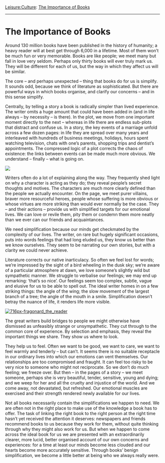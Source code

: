 [Leisure:](https://www.theschooloflife.com/thebookoflife/category/leisure/)[Culture](https://www.theschooloflife.com/thebookoflife/category/leisure/culture/): [The Importance of Books](https://www.theschooloflife.com/thebookoflife/the-importance-of-books/)

* * *

# The Importance of Books

Around 130 million books have been published in the history of humanity; a heavy reader will at best get through 6,000 in a lifetime. Most of them won’t be much fun or very memorable. Books are like people; we meet many but fall in love very seldom. Perhaps only thirty books will ever truly mark us. They will be different for each of us, but the way in which they affect us will be similar.

The core – and perhaps unexpected – thing that books do for us is simplify. It sounds odd, because we think of literature as sophisticated. But there are powerful ways in which books organise, and clarify our concerns – and in this sense simplify.

Centrally, by telling a story a book is radically simpler than lived experience. The writer omits a huge amount that could have been added in (and in life always – by necessity – is there). In the plot, we move from one important moment directly to the next – whereas in life there are endless sub-plots that distract and confuse us. In a story, the key events of a marriage unfold across a few dozen pages: in life they are spread over many years and interleaved with hundreds of business meetings, holidays, hours spent watching television, chats with one’s parents, shopping trips and dentist’s appointments. The compressed logic of a plot corrects the chaos of existence: the links between events can be made much more obvious. We understand – finally – what is going on.

![](https://www.theschooloflife.com/thebookoflife/wp-content/uploads/2014/12/Octavian_Smigelschi_-_Tanar_citind.jpg)

Writers often do a lot of explaining along the way. They frequently shed light on why a character is acting as they do; they reveal people’s secret thoughts and motives. The characters are much more clearly defined than the people we actually encounter. On the page, we meet purer villains, braver more resourceful heroes, people whose suffering is more obvious or whose virtues are more striking than would ever normally be the case. They – and their actions – provide us with simplified targets for our emotional lives. We can love or revile them, pity them or condemn them more neatly than we ever can our friends and acquaintances.

We need simplification because our minds get checkmated by the complexity of our lives. The writer, on rare but hugely significant occasions, puts into words feelings that had long eluded us, they know us better than we know ourselves. They seem to be narrating our own stories, but with a clarity we could never achieve.

Literature corrects our native inarticulacy. So often we feel lost for words; we’re impressed by the sight of a bird wheeling in the dusk sky; we’re aware of a particular atmosphere at dawn, we love someone’s slightly wild but sympathetic manner. We struggle to verbalise our feelings; we may end up remarking: ‘that’s so nice’. Our feelings seem too complex, subtle, vague and elusive for us to be able to spell out. The ideal writer homes in on a few striking things: the angle of the wing; the slow movement of the largest branch of a tree; the angle of the mouth in a smile. Simplification doesn’t betray the nuance of life, it renders life more visible.

[![716px-fragonard_the_reader](https://www.theschooloflife.com/thebookoflife/wp-content/uploads/2017/01/716px-Fragonard_The_Reader.jpg)](http://www.thebookoflife.org/wp-content/uploads/2017/01/716px-Fragonard_The_Reader.jpg)

The great writers build bridges to people we might otherwise have dismissed as unfeasibly strange or unsympathetic. They cut through to the common core of experience. By selection and emphasis, they reveal the important things we share. They show us where to look.

They help us to feel. Often we want to be good, we want to care, we want to feel warmly and tenderly – but can’t. It seems there is no suitable receptacle in our ordinary lives into which our emotions can vent themselves. Our relationships are too compromised and fraught. It can feel too risky to be very nice to someone who might not reciprocate. So we don’t do much feeling; we freeze over. But then – in the pages of a story – we meet someone, perhaps she is very beautiful, tender, sensitive, young and dying; and we weep for her and all the cruelty and injustice of the world. And we come away, not devastated, but refreshed. Our emotional muscles are exercised and their strength rendered newly available for our lives.

Not all books necessarily contain the simplifications we happen to need. We are often not in the right place to make use of the knowledge a book has to offer. The task of linking the right book to the right person at the right time hasn’t yet received the attention it deserves: newspapers and friends recommend books to us because they work for them, without quite thinking through why they might also work for us. But when we happen to come across the ideal book for us we are presented with an extraordinarily clearer, more lucid, better organised account of our own concerns and experiences: for a time at least our minds become less clouded and our hearts become more accurately sensitive. Through books’ benign simplification, we become a little better at being who we always really were.
